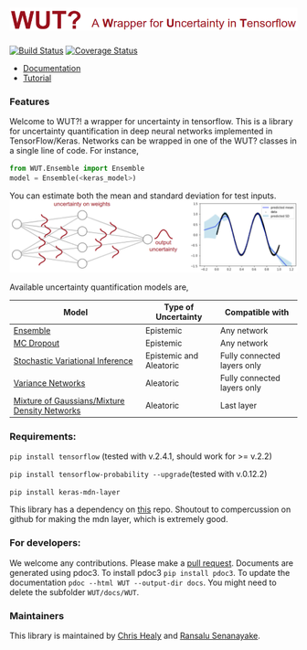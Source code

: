 # <img src="/docs/images/logo.png">

[![Build Status](https://travis-ci.com/RansML/wut_temp_dev.svg?branch=master)](https://travis-ci.com/RansML/wut_temp_dev)
[![Coverage Status](https://coveralls.io/repos/github/abcdchop/WUT/badge.svg)](https://coveralls.io/github/abcdchop/WUT?branch=master)

* [Documentation](http://abcdchop.github.io/WUT/)
* [Tutorial](WUT_Guide.ipynb)

### Features
Welcome to WUT?! a wrapper for uncertainty in tensorflow. This is a library for uncertainty quantification in deep neural networks implemented in TensorFlow/Keras. Networks can be wrapped in one of the WUT? classes in a single line of code. For instance,
```python
from WUT.Ensemble import Ensemble
model = Ensemble(<keras_model>)
```

You can estimate both the mean and standard deviation for test inputs.
<img src="/docs/images/index.png">

Available uncertainty quantification models are,

| Model | Type of Uncertainty | Compatible with |
| --- | --- | --- |
| [Ensemble]() | Epistemic | Any network  |
| [MC Dropout]() | Epistemic | Any network  |
| [Stochastic Variational Inference]() | Epistemic and Aleatoric | Fully connected layers only  |
| [Variance Networks]() | Aleatoric | Fully connected layers only  |
| [Mixture of Gaussians/Mixture Density Networks]() | Aleatoric | Last layer |


### Requirements: 
   `pip install tensorflow` (tested with v.2.4.1, should work for >= v.2.2)
   
   `pip install tensorflow-probability --upgrade`(tested with v.0.12.2)
   
   `pip install keras-mdn-layer`
   
This library has a dependency on [this](https://github.com/cpmpercussion/keras-mdn-layer) repo. Shoutout to compercussion on github for making the mdn layer, which is extremely good.

### For developers: 
We welcome any contributions. Please make a [pull request](https://help.github.com/articles/using-pull-requests/). Documents are generated using pdoc3. To install pdoc3 `pip install pdoc3`. To update the documentation `pdoc --html WUT --output-dir docs`. You might need to delete the subfolder `WUT/docs/WUT`.

### Maintainers
This library is maintained by [Chris Healy](https://profiles.stanford.edu/christopher-healy) and [Ransalu Senanayake](http://www.ransalu.com/).
